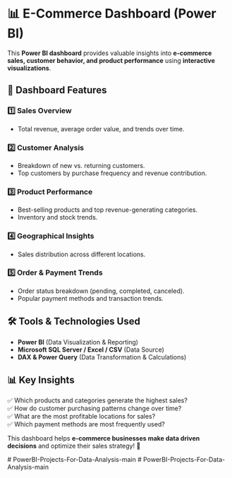 # 📊 E-Commerce Dashboard (Power BI)  

This **Power BI dashboard** provides valuable insights into **e-commerce sales, customer behavior, and product performance** using **interactive visualizations**.  

## 📌 Dashboard Features  

### 1️⃣ Sales Overview  
- Total revenue, average order value, and trends over time.  

### 2️⃣ Customer Analysis  
- Breakdown of new vs. returning customers.  
- Top customers by purchase frequency and revenue contribution.  

### 3️⃣ Product Performance  
- Best-selling products and top revenue-generating categories.  
- Inventory and stock trends.  

### 4️⃣ Geographical Insights  
- Sales distribution across different locations.  

### 5️⃣ Order & Payment Trends  
- Order status breakdown (pending, completed, canceled).  
- Popular payment methods and transaction trends.  

## 🛠 Tools & Technologies Used  
- **Power BI** (Data Visualization & Reporting)  
- **Microsoft SQL Server / Excel / CSV** (Data Source)  
- **DAX & Power Query** (Data Transformation & Calculations)  

## 📊 Key Insights  
✅ Which products and categories generate the highest sales?  
✅ How do customer purchasing patterns change over time?  
✅ What are the most profitable locations for sales?  
✅ Which payment methods are most frequently used?  

This dashboard helps **e-commerce businesses make data driven decisions** and optimize their sales strategy! 🚀  

#   P o w e r B I - P r o j e c t s - F o r - D a t a - A n a l y s i s - m a i n  
 #   P o w e r B I - P r o j e c t s - F o r - D a t a - A n a l y s i s - m a i n  
 